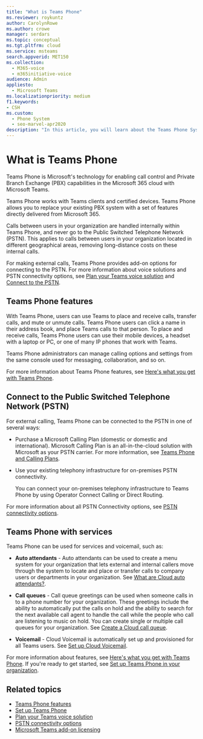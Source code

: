 ```yaml
---
title: "What is Teams Phone"
ms.reviewer: roykuntz
author: CarolynRowe
ms.author: crowe
manager: serdars
ms.topic: conceptual
ms.tgt.pltfrm: cloud
ms.service: msteams
search.appverid: MET150
ms.collection: 
  - M365-voice
  - m365initiative-voice
audience: Admin
appliesto: 
  - Microsoft Teams
ms.localizationpriority: medium
f1.keywords:
- CSH
ms.custom: 
  - Phone System
  - seo-marvel-apr2020
description: "In this article, you will learn about the Teams Phone System technology in Microsoft 365."
---
```


# What is Teams Phone

Teams Phone is Microsoft's technology for enabling call control and Private Branch Exchange (PBX) capabilities in the Microsoft 365 cloud with Microsoft Teams.

Teams Phone works with Teams clients and certified devices. Teams Phone allows you to replace your existing PBX system with a set of features directly delivered from Microsoft 365.

Calls between users in your organization are handled internally within Teams Phone, and never go to the Public Switched Telephone Network (PSTN). This applies to calls between users in your organization located in different geographical areas, removing long-distance costs on these internal calls. 

For making external calls, Teams Phone provides add-on options for connecting to the PSTN. For more information about voice solutions and PSTN connectivity options, see [Plan your Teams voice solution](cloud-voice-landing-page.md) and [Connect to the PSTN](#connect-to-the-public-switched-telephone-network-pstn).

## Teams Phone features

With Teams Phone, users can use Teams to place and receive calls, transfer calls, and mute or unmute calls. Teams Phone users can click a name in their address book, and place Teams calls to that person. To place and receive calls, Teams Phone users can use their mobile devices, a headset with a laptop or PC, or one of many IP phones that work with Teams. 

Teams Phone administrators can manage calling options and settings from the same console used for messaging, collaboration, and so on.

For more information about Teams Phone features, see [Here's what you get with Teams Phone](here-s-what-you-get-with-phone-system.md).
  

## Connect to the Public Switched Telephone Network (PSTN)
  
For external calling, Teams Phone can be connected to the PSTN in one of several ways:
  
- Purchase a Microsoft Calling Plan (domestic or domestic and international). Microsoft Calling Plan is an all-in-the-cloud solution with Microsoft as your PSTN carrier. For more information, see [Teams Phone and Calling Plans](calling-plan-landing-page.md).

- Use your existing telephony infrastructure for on-premises PSTN connectivity.

  You can connect your on-premises telephony infrastructure to Teams Phone by using Operator Connect Calling or Direct Routing. 

For more information about all PSTN Connectivity options, see [PSTN connectivity options](pstn-connectivity.md).


## Teams Phone with services

Teams Phone can be used for services and voicemail, such as:

- **Auto attendants** -  Auto attendants can be used to create a menu system for your organization that lets external and internal callers move through the system to locate and place or transfer calls to company users or departments in your organization. See [What are Cloud auto attendants?](what-are-phone-system-auto-attendants.md).

- **Call queues** -  Call queue greetings can be used when someone calls in to a phone number for your organization. These greetings include the ability to automatically put the calls on hold and the ability to search for the next available call agent to handle the call while the people who call are listening to music on hold. You can create single or multiple call queues for your organization. See [Create a Cloud call queue](create-a-phone-system-call-queue.md).

- **Voicemail** - Cloud Voicemail is automatically set up and provisioned for all Teams users. See [Set up Cloud Voicemail](set-up-phone-system-voicemail.md).

For more information about features, see [Here's what you get with Teams Phone](here-s-what-you-get-with-phone-system.md). If you're ready to get started, see [Set up Teams Phone in your organization](setting-up-your-phone-system.md).

## Related topics

- [Teams Phone features](here-s-what-you-get-with-phone-system.md)
- [Set up Teams Phone](setting-up-your-phone-system.md)
- [Plan your Teams voice solution](cloud-voice-landing-page.md)
- [PSTN connectivity options](pstn-connectivity.md)
- [Microsoft Teams add-on licensing](./teams-add-on-licensing/microsoft-teams-add-on-licensing.md)
